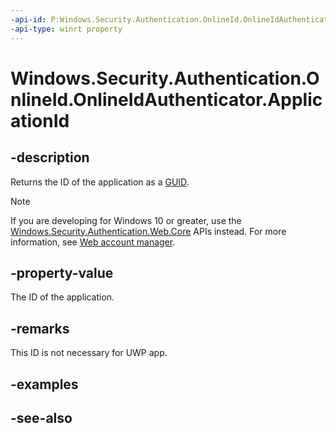 ```yaml
---
-api-id: P:Windows.Security.Authentication.OnlineId.OnlineIdAuthenticator.ApplicationId
-api-type: winrt property
---
```


<!-- Property syntax
public System.Guid ApplicationId { get;  set; }
-->

# Windows.Security.Authentication.OnlineId.OnlineIdAuthenticator.ApplicationId

## -description
Returns the ID of the application as a [GUID](/windows/win32/api/guiddef/ns-guiddef-guid).

> [!NOTE]
> If you are developing for Windows 10 or greater, use the [Windows.Security.Authentication.Web.Core](../windows.security.authentication.web.core/windows_security_authentication_web_core.md) APIs instead. For more information, see [Web account manager](https://docs.microsoft.com/windows/uwp/security/web-account-manager).

## -property-value
The ID of the application.

## -remarks
This ID is not necessary for UWP app.

## -examples

## -see-also
